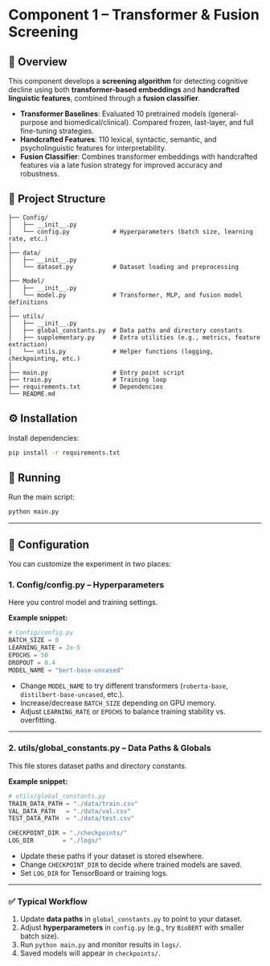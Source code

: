 # Component 1 – Transformer & Fusion Screening

## 📌 Overview

This component develops a **screening algorithm** for detecting cognitive decline using both **transformer-based embeddings** and **handcrafted linguistic features**, combined through a **fusion classifier**.

* **Transformer Baselines**: Evaluated 10 pretrained models (general-purpose and biomedical/clinical). Compared frozen, last-layer, and full fine-tuning strategies.
* **Handcrafted Features**: 110 lexical, syntactic, semantic, and psycholinguistic features for interpretability.
* **Fusion Classifier**: Combines transformer embeddings with handcrafted features via a late fusion strategy for improved accuracy and robustness.

## 📂 Project Structure

```
├── Config/
│   ├── __init__.py
│   └── config.py            # Hyperparameters (batch size, learning rate, etc.)
│
├── data/
│   ├── __init__.py
│   └── dataset.py           # Dataset loading and preprocessing
│
├── Model/
│   ├── __init__.py
│   └── model.py             # Transformer, MLP, and fusion model definitions
│
├── utils/
│   ├── __init__.py
│   ├── global_constants.py  # Data paths and directory constants
│   ├── supplementary.py     # Extra utilities (e.g., metrics, feature extraction)
│   └── utils.py             # Helper functions (logging, checkpointing, etc.)
│
├── main.py                  # Entry point script
├── train.py                 # Training loop
├── requirements.txt         # Dependencies
└── README.md
```

## ⚙️ Installation

Install dependencies:

```bash
pip install -r requirements.txt
```

## 🚀 Running

Run the main script:

```bash
python main.py
```

---

## 🔧 Configuration

You can customize the experiment in two places:

### 1. **Config/config.py** – Hyperparameters

Here you control model and training settings.

**Example snippet:**

```python
# Config/config.py
BATCH_SIZE = 8
LEARNING_RATE = 2e-5
EPOCHS = 50
DROPOUT = 0.4
MODEL_NAME = "bert-base-uncased"
```

* Change `MODEL_NAME` to try different transformers (`roberta-base`, `distilbert-base-uncased`, etc.).
* Increase/decrease `BATCH_SIZE` depending on GPU memory.
* Adjust `LEARNING_RATE` or `EPOCHS` to balance training stability vs. overfitting.

---

### 2. **utils/global_constants.py** – Data Paths & Globals

This file stores dataset paths and directory constants.

**Example snippet:**

```python
# utils/global_constants.py
TRAIN_DATA_PATH = "./data/train.csv"
VAL_DATA_PATH   = "./data/val.csv"
TEST_DATA_PATH  = "./data/test.csv"

CHECKPOINT_DIR = "./checkpoints/"
LOG_DIR        = "./logs/"
```

* Update these paths if your dataset is stored elsewhere.
* Change `CHECKPOINT_DIR` to decide where trained models are saved.
* Set `LOG_DIR` for TensorBoard or training logs.

---

### ✅ Typical Workflow

1. Update **data paths** in `global_constants.py` to point to your dataset.
2. Adjust **hyperparameters** in `config.py` (e.g., try `BioBERT` with smaller batch size).
3. Run `python main.py` and monitor results in `logs/`.
4. Saved models will appear in `checkpoints/`.